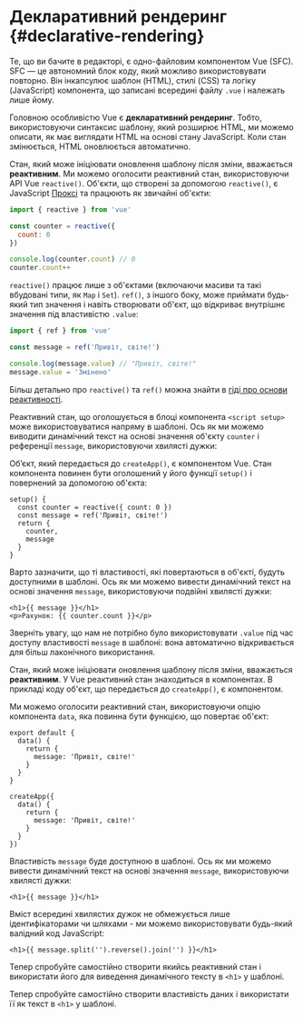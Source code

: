 # Декларативний рендеринг {#declarative-rendering}

<div class="sfc">

Те, що ви бачите в редакторі, є одно-файловим компонентом Vue (SFC). SFC — це автономний блок коду, який можливо використовувати повторно. Він інкапсулює шаблон (HTML), стилі (CSS) та логіку (JavaScript) компонента, що записані всередині файлу `.vue` і належать лише йому.

</div>

Головною особливістю Vue є **декларативний рендеринг**. Тобто, використовуючи синтаксис шаблону, який розширює HTML, ми можемо описати, як має виглядати HTML на основі стану JavaScript. Коли стан змінюється, HTML оновлюється автоматично.

<div class="composition-api">

Стан, який може ініціювати оновлення шаблону після зміни, вважається **реактивним**. Ми можемо оголосити реактивний стан, використовуючи API Vue `reactive()`. Об'єкти, що створені за допомогою `reactive()`, є JavaScript [Проксі](https://developer.mozilla.org/en-US/docs/Web/JavaScript/Reference/Global_Objects/Proxy) та працюють як звичайні об'єкти:

```js
import { reactive } from 'vue'

const counter = reactive({
  count: 0
})

console.log(counter.count) // 0
counter.count++
```

`reactive()` працює лише з об'єктами (включаючи масиви та такі вбудовані типи, як `Map` і `Set`). `ref()`, з іншого боку, може приймати будь-який тип значення і навіть створювати об'єкт, що відкриває внутрішнє значення під властивістю `.value`:

```js
import { ref } from 'vue'

const message = ref('Привіт, світе!')

console.log(message.value) // "Привіт, світе!"
message.value = 'Змінено'
```

Більш детально про `reactive()` та `ref()` можна знайти в <a target="_blank" href="/guide/essentials/reactivity-fundamentals.html">гіді про основи реактивності</a>.

<div class="sfc">

Реактивний стан, що оголошується в блоці компонента `<script setup>` може використовуватися напряму в шаблоні. Ось як ми можемо виводити динамічний текст на основі значення об'єкту `counter` і референції `message`, використовуючи хвилясті дужки:

</div>

<div class="html">

Об’єкт, який передається до `createApp()`, є компонентом Vue. Стан компонента повинен бути оголошений у його функції `setup()` і повернений за допомогою об'єкта:

```js{2,5}
setup() {
  const counter = reactive({ count: 0 })
  const message = ref('Привіт, світе!')
  return {
    counter,
    message
  }
}
```

Варто зазначити, що ті властивості, які повертаються в об'єкті, будуть доступними в шаблоні. Ось як ми можемо вивести динамічний текст на основі значення `message`, використовуючи подвійні хвилясті дужки:

</div>

```vue-html
<h1>{{ message }}</h1>
<p>Рахунок: {{ counter.count }}</p>
```

Зверніть увагу, що нам не потрібно було використовувати `.value` під час доступу властивості `message` в шаблоні: вона автоматично відкривається для більш лаконічного використання.

</div>

<div class="options-api">

Стан, який може ініціювати оновлення шаблону після зміни, вважається **реактивним**. У Vue реактивний стан знаходиться в компонентах. <span class="html">В прикладі коду об'єкт, що передається до `createApp()`, є компонентом.</span>

Ми можемо оголосити реактивний стан, використовуючи опцію компонента `data`, яка повинна бути функцією, що повертає об'єкт:

<div class="sfc">

```js{3-5}
export default {
  data() {
    return {
      message: 'Привіт, світе!'
    }
  }
}
```

</div>
<div class="html">

```js{3-5}
createApp({
  data() {
    return {
      message: 'Привіт, світе!'
    }
  }
})
```

</div>

Властивість `message` буде доступною в шаблоні. Ось як ми можемо вивести динамічний текст на основі значення `message`, використовуючи хвилясті дужки:

```vue-html
<h1>{{ message }}</h1>
```

</div>

Вміст всередині хвилястих дужок не обмежується лише ідентифікаторами чи шляхами - ми можемо використовувати будь-який валідний код JavaScript:

```vue-html
<h1>{{ message.split('').reverse().join('') }}</h1>
```

<div class="composition-api">

Тепер спробуйте самостійно створити якийсь реактивний стан і використати його для виведення динамічного тексту в `<h1>` у шаблоні.

</div>

<div class="options-api">

Тепер спробуйте самостійно створити властивість даних і використати її як текст в `<h1>` у шаблоні.

</div>
